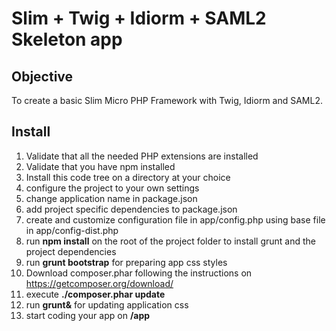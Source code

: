 # Slim + Twig + Idiorm + SAML2 Skeleton app
## Objective
To create a basic Slim Micro PHP Framework with Twig, Idiorm and SAML2.
## Install
1. Validate that all the needed PHP extensions are installed
1. Validate that you have npm installed
1. Install this code tree on a directory at your choice
1. configure the project to your own settings
  1. change application name in package.json
  1. add project specific dependencies to package.json
  1. create and customize configuration file in app/config.php using base file in app/config-dist.php
1. run **npm install** on the root of the project folder to install grunt and the project dependencies
1. run **grunt bootstrap** for preparing app css styles
1. Download composer.phar following the instructions on https://getcomposer.org/download/
1. execute **./composer.phar update**
1. run **grunt&** for updating application css
1. start coding your app on **/app**
